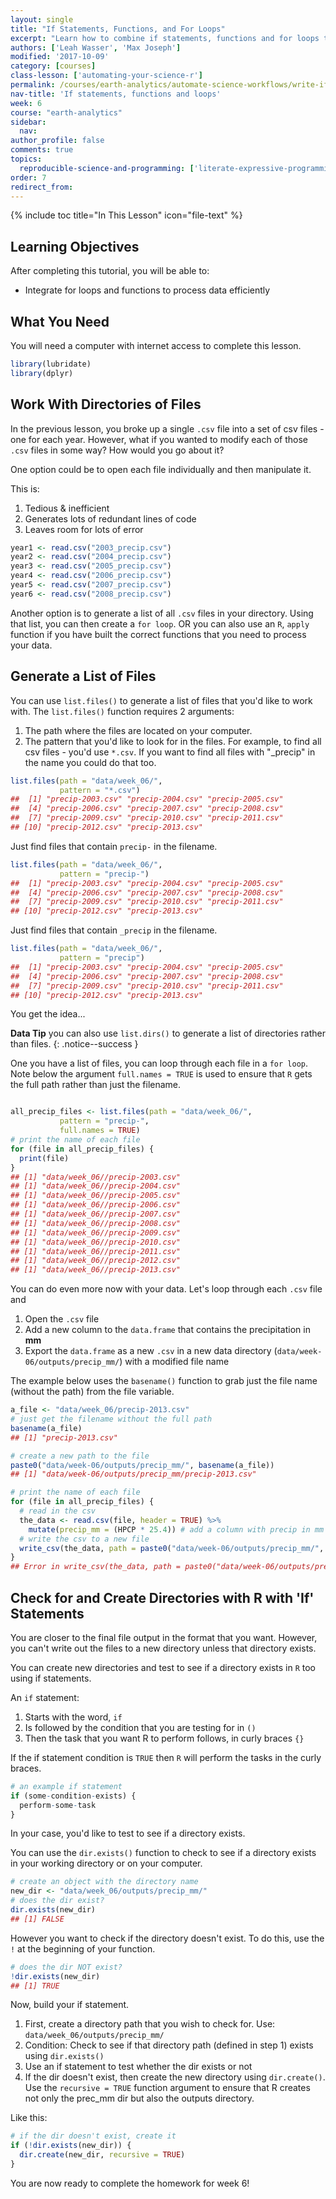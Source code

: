```yaml
---
layout: single
title: "If Statements, Functions, and For Loops"
excerpt: "Learn how to combine if statements, functions and for loops to process sets of text files."
authors: ['Leah Wasser', 'Max Joseph']
modified: '2017-10-09'
category: [courses]
class-lesson: ['automating-your-science-r']
permalink: /courses/earth-analytics/automate-science-workflows/write-if-statements-and-modify-files-r/
nav-title: 'If statements, functions and loops'
week: 6
course: "earth-analytics"
sidebar:
  nav:
author_profile: false
comments: true
topics:
  reproducible-science-and-programming: ['literate-expressive-programming', 'functions']
order: 7
redirect_from:
---
```


{% include toc title="In This Lesson" icon="file-text" %}

<div class='notice--success' markdown="1">

## <i class="fa fa-graduation-cap" aria-hidden="true"></i> Learning Objectives

After completing this tutorial, you will be able to:

* Integrate for loops and functions to process data efficiently

## <i class="fa fa-check-square-o fa-2" aria-hidden="true"></i> What You Need

You will need a computer with internet access to complete this lesson.

</div>



```r
library(lubridate)
library(dplyr)
```

## Work With Directories of Files

In the previous lesson, you broke up a single `.csv` file into a set of csv files -
one for each year. However, what if you wanted to modify each of those `.csv` files
in some way? How would you go about it?

One option could be to open each file individually and then manipulate it.

This is:

1. Tedious & inefficient
1. Generates lots of redundant lines of code
1. Leaves room for lots of error



```r
year1 <- read.csv("2003_precip.csv")
year2 <- read.csv("2004_precip.csv")
year3 <- read.csv("2005_precip.csv")
year4 <- read.csv("2006_precip.csv")
year5 <- read.csv("2007_precip.csv")
year6 <- read.csv("2008_precip.csv")

```

Another option is to generate a list of all `.csv` files in your directory. Using that
list, you can then create a `for loop`. OR you can also use an `R`, `apply` function if
you have built the correct functions that you need to process your data.

## Generate a List of Files

You can use `list.files()` to generate a list of files that you'd like to work
with. The `list.files()` function requires 2 arguments:

1. The path where the files are located on your computer.
1. The pattern that you'd like to look for in the files. For example, to find all csv files - you'd use `*.csv`. If you want to find all files with "_precip" in the name you could do that too.


```r
list.files(path = "data/week_06/",
           pattern = "*.csv")
##  [1] "precip-2003.csv" "precip-2004.csv" "precip-2005.csv"
##  [4] "precip-2006.csv" "precip-2007.csv" "precip-2008.csv"
##  [7] "precip-2009.csv" "precip-2010.csv" "precip-2011.csv"
## [10] "precip-2012.csv" "precip-2013.csv"
```

Just find files that contain `precip-` in the filename.


```r
list.files(path = "data/week_06/",
           pattern = "precip-")
##  [1] "precip-2003.csv" "precip-2004.csv" "precip-2005.csv"
##  [4] "precip-2006.csv" "precip-2007.csv" "precip-2008.csv"
##  [7] "precip-2009.csv" "precip-2010.csv" "precip-2011.csv"
## [10] "precip-2012.csv" "precip-2013.csv"
```

Just find files that contain `_precip` in the filename.


```r
list.files(path = "data/week_06/",
           pattern = "precip")
##  [1] "precip-2003.csv" "precip-2004.csv" "precip-2005.csv"
##  [4] "precip-2006.csv" "precip-2007.csv" "precip-2008.csv"
##  [7] "precip-2009.csv" "precip-2010.csv" "precip-2011.csv"
## [10] "precip-2012.csv" "precip-2013.csv"
```

You get the idea...


<i class="fa fa-star" aria-hidden="true"></i> **Data Tip** you can also use `list.dirs()` to generate a list of directories rather than files.
{: .notice--success }


One you have a list of files, you can loop through each file in a `for loop`.
Note below the argument `full.names = TRUE` is used to ensure that `R` gets the
full path rather than just the filename.


```r

all_precip_files <- list.files(path = "data/week_06/",
           pattern = "precip-",
           full.names = TRUE)
# print the name of each file
for (file in all_precip_files) {
  print(file)
}
## [1] "data/week_06//precip-2003.csv"
## [1] "data/week_06//precip-2004.csv"
## [1] "data/week_06//precip-2005.csv"
## [1] "data/week_06//precip-2006.csv"
## [1] "data/week_06//precip-2007.csv"
## [1] "data/week_06//precip-2008.csv"
## [1] "data/week_06//precip-2009.csv"
## [1] "data/week_06//precip-2010.csv"
## [1] "data/week_06//precip-2011.csv"
## [1] "data/week_06//precip-2012.csv"
## [1] "data/week_06//precip-2013.csv"
```

You can do even more now with your data. Let's loop through each `.csv` file and

1. Open the `.csv` file
1. Add a new column to the `data.frame` that contains the precipitation in **mm**
1. Export the `data.frame` as a new `.csv` in a new data directory (`data/week-06/outputs/precip_mm/`) with a modified file name


The example below uses the `basename()` function to grab just the file name (without the path)
from the file variable.


```r
a_file <- "data/week_06/precip-2013.csv"
# just get the filename without the full path
basename(a_file)
## [1] "precip-2013.csv"

# create a new path to the file
paste0("data/week-06/outputs/precip_mm/", basename(a_file))
## [1] "data/week-06/outputs/precip_mm/precip-2013.csv"
```



```r
# print the name of each file
for (file in all_precip_files) {
  # read in the csv
  the_data <- read.csv(file, header = TRUE) %>%
    mutate(precip_mm = (HPCP * 25.4)) # add a column with precip in mm
  # write the csv to a new file
  write_csv(the_data, path = paste0("data/week-06/outputs/precip_mm/", basename(file)))
}
## Error in write_csv(the_data, path = paste0("data/week-06/outputs/precip_mm/", : could not find function "write_csv"
```


## Check for and Create Directories with R with 'If' Statements

You are closer to the final file output in the format that you want. However,
you can't write out the files to a new directory unless that directory exists.

You can create new directories and test to see if a directory exists in `R` too
using if statements.

An `if` statement:

1. Starts with the word, `if`
1. Is followed by the condition that you are testing for in `()`
1. Then the task that you want R to perform follows, in curly braces `{}`

If the if statement condition is `TRUE` then `R` will perform the tasks in the
curly braces.

```r
# an example if statement
if (some-condition-exists) {
  perform-some-task
}
```
In your case, you'd like to test to see if a directory exists.

You can use the `dir.exists()` function to check to see if a directory exists in
your working directory or on your computer.





```r
# create an object with the directory name
new_dir <- "data/week_06/outputs/precip_mm/"
# does the dir exist?
dir.exists(new_dir)
## [1] FALSE
```

However you want to check if the directory doesn't exist. To do this, use the `!`
at the beginning of your function.


```r
# does the dir NOT exist?
!dir.exists(new_dir)
## [1] TRUE
```

Now, build your if statement.

1. First, create a directory path that you wish to check for. Use: `data/week_06/outputs/precip_mm/`
2. Condition: Check to see if that directory path (defined in step 1) exists using `dir.exists()`
3. Use an if statement to test whether the dir exists or not
4. If the dir doesn't exist, then create the new directory using `dir.create()`. Use the `recursive = TRUE` function argument to ensure that R creates not only the prec_mm dir but also the outputs directory.

Like this:


```r
# if the dir doesn't exist, create it
if (!dir.exists(new_dir)) {
  dir.create(new_dir, recursive = TRUE)
}
```

You are now ready to complete the homework for week 6!
